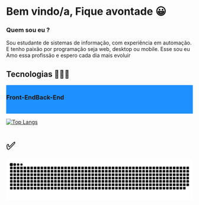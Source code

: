  <script src="https://cdn.tailwindcss.com"></script>
  <h1>Bem vindo/a, Fique avontade 😀</h1> 
  
  <h3>Quem sou eu ?</h3>
  
  <p> Sou estudante de sistemas de informação, com experiência em automação. E tenho paixão por programação seja web, desktop ou mobile. Esse sou eu Amo essa profissão e espero cada dia mais evoluir</p>


<h2>Tecnologias 🧑‍💻✅</h2>
  
<div style="  display: flex; flex-wrap: nowrap; background-color: DodgerBlue;"> 
<div>   
  <h3>Front-End</h3>
 <img src="https://img.shields.io/badge/Tailwind_CSS-38B2AC?style=for-the-badge&logo=tailwind-css&logoColor=white" alt="">
 <img src="https://img.shields.io/badge/Tailwind_CSS-38B2AC?style=for-the-badge&logo=tailwind-css&logoColor=white](https://img.shields.io/badge/Jest-323330?style=for-the-badge&logo=Jest&logoColor=white" alt="">
 <img src="https://img.shields.io/badge/Redux-593D88?style=for-the-badge&logo=redux&logoColor=white" alt="">
<img src="[https://img.shields.io/badge/Redux-593D88?style=for-the-badge&logo=redux&logoColor=white](https://img.shields.io/badge/React_Native-20232A?style=for-the-badge&logo=react&logoColor=61DAF)" alt="">
 <img src="https://img.shields.io/badge/React-20232A?style=for-the-badge&logo=react&logoColor=61DAFB" alt="">

</div>
 
<div> 
  <h3>Back-End</h3>
   <img src="https://img.shields.io/badge/Jest-323330?style=for-the-badge&logo=Jest&logoColor=white" alt="">
   <img src="https://img.shields.io/badge/PostgreSQL-316192?style=for-the-badge&logo=postgresql&logoColor=white" alt="">
   <img src="https://img.shields.io/badge/Express.js-404D59?style=for-the-badge" alt="">
</div>
  </div>
  
  
  [![Top Langs](https://github-readme-stats.vercel.app/api/top-langs/?username=devmateusborges&layout=compact)](https://github.com/devmateusborges/github-readme-stats)
  
  
  
  <h1>✅</h1>
  
  ![Snake animation](https://github.com/Spekytro15/Spekytro15/blob/output/github-contribution-grid-snake.svg)
 
  

